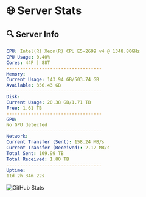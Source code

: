 # 🌐 Server Stats
## 🔍 Server Info
```yaml
CPU: Intel(R) Xeon(R) CPU E5-2699 v4 @ 1348.80GHz
CPU Usage: 0.40%
Cores: 44P | 88T
-----------------------------------
Memory:
Current Usage: 143.94 GB/503.74 GB
Available: 356.43 GB
-----------------------------------
Disk:
Current Usage: 20.38 GB/1.71 TB
Free: 1.61 TB
-----------------------------------
GPU:
No GPU detected
-----------------------------------
Network:
Current Transfer (Sent): 158.24 MB/s
Current Transfer (Received): 2.12 MB/s
Total Sent: 109.99 TB
Total Received: 1.80 TB
-----------------------------------
Uptime:
11d 2h 34m 22s
```
![GitHub Stats](https://img.shields.io/badge/Updated-2025-02-19_01:17:40-blue)